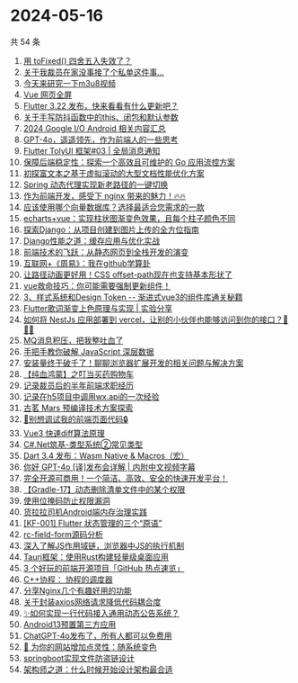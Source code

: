 # 2024-05-16

共 54 条

<!-- BEGIN JUEJIN -->
<!-- 最后更新时间 2024-05-16 05:01:20 +0800 -->
1. [用 toFixed() 四舍五入失效了？](https://juejin.cn/post/7367562745854312457)
1. [关于我裁员在家没事接了个私单这件事...](https://juejin.cn/post/7368421971384860684)
1. [今天来研究一下m3u8视频](https://juejin.cn/post/7368156123990540339)
1. [Vue 网页全屏](https://juejin.cn/post/7367552374334177331)
1. [Flutter 3.22 发布，快来看看有什么更新吧？](https://juejin.cn/post/7368757335802331174)
1. [关于手写防抖函数中的this、闭包和默认参数](https://juejin.cn/post/7367577126857097250)
1. [2024 Google I/O Android 相关内容汇总](https://juejin.cn/post/7368757335803428902)
1. [GPT-4o，遥遥领先，作为前端人的一些思考](https://juejin.cn/post/7368421137917788198)
1. [Flutter TolyUI 框架#03 | 全局消息通知](https://juejin.cn/post/7367724476748693504)
1. [保障后端稳定性：探索一个高效且可维护的 Go 应用流控方案](https://juejin.cn/post/7368052129904820265)
1. [初探富文本之基于虚拟滚动的大型文档性能优化方案](https://juejin.cn/post/7368372944584294441)
1. [Spring 动态代理实现新老路径的一键切换](https://juejin.cn/post/7367286576127262732)
1. [作为前端开发，感受下 nginx 带来的魅力！🔥🔥](https://juejin.cn/post/7368433531926052874)
1. [应该使用哪个向量数据库？选择最适合您需求的一款](https://juejin.cn/post/7367236229291802650)
1. [echarts+vue：实现柱状图渐变色效果，且每个柱子颜色不同](https://juejin.cn/post/7367542526179491903)
1. [探索Django：从项目创建到图片上传的全方位指南](https://juejin.cn/post/7367306429055598607)
1. [Django性能之道：缓存应用与优化实战](https://juejin.cn/post/7367542526179967039)
1. [前端技术的飞跃：从静态网页到全栈开发的演变](https://juejin.cn/post/7367278179784359990)
1. [互联网+《周易》：我在github学算卦](https://juejin.cn/post/7367659849101312015)
1. [让路径动画更好用！CSS offset-path现在也支持基本形状了](https://juejin.cn/post/7367700473996591116)
1. [vue救命技巧：你可能需要强制更新组件！](https://juejin.cn/post/7368469208647024659)
1. [3、样式系统和Design Token -- 渐进式vue3的组件库通关秘籍](https://juejin.cn/post/7367344206656536610)
1. [Flutter歌词渐变上色原理与实现 | 实验分享](https://juejin.cn/post/7367620233140207627)
1. [如何将 NestJs 应用部署到 vercel，让别的小伙伴也能够访问到你的接口？🐳🐳🐳](https://juejin.cn/post/7367676494976106506)
1. [MQ消息积压，把我整吐血了](https://juejin.cn/post/7368308963128000512)
1. [手把手教你破解 JavaScript 深层数据](https://juejin.cn/post/7368712423794589705)
1. [安装量终于破千了！聊聊浏览器扩展开发的相关问题与解决方案](https://juejin.cn/post/7367778766985068607)
1. [【纯血鸿蒙】之叮当买药购物车](https://juejin.cn/post/7367620055319035943)
1. [记录裁员后的半年前端求职经历](https://juejin.cn/post/7368288987641774120)
1. [记录在h5项目中调用wx.api的一次经验](https://juejin.cn/post/7367549541958697012)
1. [古茗 Mars 预编译技术方案探索](https://juejin.cn/post/7367722307203448870)
1. [🔏别想调试我的前端页面代码🔒](https://juejin.cn/post/7368313344712179739)
1. [Vue3 快速diff算法原理](https://juejin.cn/post/7367611991361814580)
1. [C#.Net筑基-类型系统②常见类型](https://juejin.cn/post/7367204737375223844)
1. [Dart 3.4 发布：Wasm Native & Macros（宏）](https://juejin.cn/post/7368820207576383498)
1. [你好 GPT-4o [译]发布会详解 | 内附中文视频字幕](https://juejin.cn/post/7368656101074681896)
1. [完全开源可商用！一个简洁、高效、安全的快速开发平台！](https://juejin.cn/post/7367659706868088843)
1. [【Gradle-17】动态删除清单文件中的某个权限](https://juejin.cn/post/7367701663169429554)
1. [使用位掩码防止权限漏洞](https://juejin.cn/post/7367658043439530036)
1. [货拉拉司机Android端内存治理实践](https://juejin.cn/post/7368372944584130601)
1. [[KF-001] Flutter 状态管理的三个“原语”](https://juejin.cn/post/7367630980943642662)
1. [rc-field-form源码分析](https://juejin.cn/post/7367644434983321638)
1. [深入了解JS作用域链，浏览器中JS的执行机制](https://juejin.cn/post/7368401073089298486)
1. [Tauri框架：使用Rust构建轻量级桌面应用](https://juejin.cn/post/7368319486779244570)
1. [3 个好玩的前端开源项目「GitHub 热点速览」](https://juejin.cn/post/7368421137917542438)
1. [C++协程： 协程的调度器](https://juejin.cn/post/7367658043439874100)
1. [分享Nginx几个有趣好用的功能](https://juejin.cn/post/7368118907900559397)
1. [关于封装axios网络请求降低代码耦合度](https://juejin.cn/post/7367667831200677927)
1. [✨如何实现一行代码接入通用动态公告系统？](https://juejin.cn/post/7367620055318347815)
1. [Android13预置第三方应用](https://juejin.cn/post/7367554378733240356)
1. [ChatGPT-4o发布了，所有人都可以免费用](https://juejin.cn/post/7368701816441307187)
1. [🌈 为你的网站增加点灵性：随系统变色](https://juejin.cn/post/7368413086955225124)
1. [springboot实现文件防盗链设计](https://juejin.cn/post/7367722307202580518)
1. [架构师之道：什么时候开始设计架构最合适](https://juejin.cn/post/7367676494976860170)
<!-- END JUEJIN -->